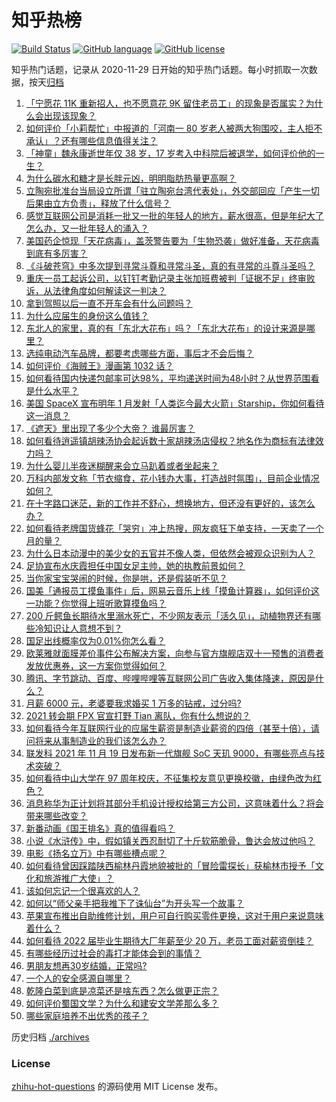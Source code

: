 # 知乎热榜
[![Build Status](https://github.com/ToWeLong/zhihu-hot-questions/workflows/CI/badge.svg)](https://github.com/ToWeLong/zhihu-hot-questions/actions)
[![GitHub language](https://img.shields.io/badge/language-golang-orange.svg)](https://golang.org/)
[![GitHub license](https://img.shields.io/github/license/ToWeLong/zhihu-hot-questions)](https://github.com/ToWeLong/zhihu-hot-questions/blob/main/LICENSE)

知乎热门话题，记录从 2020-11-29 日开始的知乎热门话题。每小时抓取一次数据，按天[归档](./archives)

<!-- BEGIN -->

1. [「宁愿花 11K 重新招人，也不愿意花 9K 留住老员工」的现象是否属实？为什么会出现该现象？](https://www.zhihu.com/question/63878469)
1. [如何评价「小莉帮忙」中报道的「河南一 80 岁老人被两大狗围咬，主人拒不承认」？还有哪些信息值得关注？](https://www.zhihu.com/question/499812088)
1. [「神童」魏永康逝世年仅 38 岁，17 岁考入中科院后被退学，如何评价他的一生？](https://www.zhihu.com/question/499684597)
1. [为什么碳水和糖才是长胖元凶，明明脂肪热量更高啊？](https://www.zhihu.com/question/406770433)
1. [立陶宛批准台当局设立所谓「驻立陶宛台湾代表处」，外交部回应「产生一切后果由立方负责」，释放了什么信号？](https://www.zhihu.com/question/499958183)
1. [感觉互联网公司是消耗一批又一批的年轻人的地方，薪水很高，但是年纪大了怎么办，又一批年轻人的涌入？](https://www.zhihu.com/question/495204022)
1. [美国药企惊现「天花病毒」，盖茨警告要为「生物恐袭」做好准备，天花病毒到底有多厉害？](https://www.zhihu.com/question/499746385)
1. [《斗破苍穹》中多次提到寻常斗尊和寻常斗圣，真的有寻常的斗尊斗圣吗？](https://www.zhihu.com/question/496345086)
1. [重庆一员工起诉公司，以钉钉考勤记录主张加班费被判「证据不足」终审败诉，从法律角度如何解读这一判决？](https://www.zhihu.com/question/499807313)
1. [拿到驾照以后一直不开车会有什么问题吗？](https://www.zhihu.com/question/473124237)
1. [为什么应届生的身份这么值钱？](https://www.zhihu.com/question/296366864)
1. [东北人的家里，真的有「东北大花布」吗？「东北大花布」的设计来源是哪里？](https://www.zhihu.com/question/499558430)
1. [选纯电动汽车品牌，都要考虑哪些方面，事后才不会后悔？](https://www.zhihu.com/question/499687056)
1. [如何评价《海贼王》漫画第 1032 话？](https://www.zhihu.com/question/496703553)
1. [如何看待国内快递包邮率可达98%，平均递送时间为48小时？从世界范围看是什么水平？](https://www.zhihu.com/question/499552279)
1. [美国 SpaceX 宣布明年 1 月发射「人类迄今最大火箭」Starship，你如何看待这一消息？](https://www.zhihu.com/question/499846448)
1. [《遮天》里出现了多少个大帝？ 谁最厉害？](https://www.zhihu.com/question/354425054)
1. [如何看待逍遥镇胡辣汤协会起诉数十家胡辣汤店侵权？地名作为商标有法律效力吗？](https://www.zhihu.com/question/499817796)
1. [为什么婴儿半夜迷糊醒来会立马趴着或者坐起来？](https://www.zhihu.com/question/370151951)
1. [万科内部发文称「节衣缩食，花小钱办大事，打造战时氛围」，目前企业情况如何？](https://www.zhihu.com/question/499714457)
1. [在十字路口迷茫，新的工作并不舒心，想换地方，但还没有更好的，该怎么办？](https://www.zhihu.com/question/495517445)
1. [如何看待老牌国货蜂花「哭穷」冲上热搜，网友疯狂下单支持，一天卖了一个月的量？](https://www.zhihu.com/question/499467742)
1. [为什么日本动漫中的美少女的五官并不像人类，但依然会被观众识别为人？](https://www.zhihu.com/question/498739472)
1. [足协宣布水庆霞担任中国女足主帅，她的执教前景如何？](https://www.zhihu.com/question/499877436)
1. [当你家宝宝哭闹的时候，你是哄，还是假装听不见？](https://www.zhihu.com/question/497648509)
1. [国美「通报员工摸鱼事件」后，网易云音乐上线「摸鱼计算器」，如何评价这一功能？你觉得上班听歌算摸鱼吗？](https://www.zhihu.com/question/499791381)
1. [200 斤鳄鱼长期待水里溺水死亡，不少网友表示「活久见」，动植物界还有哪些冷知识让人意想不到？](https://www.zhihu.com/question/499298733)
1. [国足出线概率仅为0.01%你怎么看？](https://www.zhihu.com/question/499465962)
1. [欧莱雅就面膜差价事件公布解决方案，向参与官方旗舰店双十一预售的消费者发放优惠券，这一方案你觉得如何？](https://www.zhihu.com/question/499901100)
1. [腾讯、字节跳动、百度、哔哩哔哩等互联网公司广告收入集体降速，原因是什么？](https://www.zhihu.com/question/499751231)
1. [月薪 6000 元，老婆要我求婚买 1 万多的钻戒，过分吗?](https://www.zhihu.com/question/497817018)
1. [2021 转会期 FPX 官宣打野 Tian 离队，你有什么想说的？](https://www.zhihu.com/question/499845131)
1. [如何看待今年互联网行业的应届生薪资是制造业薪资的四倍（甚至十倍），请问将来从事制造业的我们该怎么办？](https://www.zhihu.com/question/492426982)
1. [联发科 2021 年 11 月 19 日发布新一代旗舰 SoC 天玑 9000，有哪些亮点与技术突破？](https://www.zhihu.com/question/499955590)
1. [如何看待中山大学在 97 周年校庆，不征集校友意见更换校徽，由绿色改为红色？](https://www.zhihu.com/question/499178449)
1. [消息称华为正计划将其部分手机设计授权给第三方公司，这意味着什么？将会带来哪些改变？](https://www.zhihu.com/question/499757675)
1. [新番动画《国王排名》真的值得看吗？](https://www.zhihu.com/question/498336994)
1. [小说《水浒传》中，假如镇关西忍耐切了十斤软筋脆骨，鲁达会放过他吗？](https://www.zhihu.com/question/499290554)
1. [电影《扬名立万》中有哪些槽点呢？](https://www.zhihu.com/question/498092166)
1. [如何看待曾因踩踏陕西榆林丹霞地貌被批的「冒险雷探长」获榆林市授予「文化和旅游推广大使」？](https://www.zhihu.com/question/499557705)
1. [该如何忘记一个很喜欢的人？](https://www.zhihu.com/question/498710585)
1. [如何以“师父亲手把我推下了诛仙台”为开头写一个故事？](https://www.zhihu.com/question/435873943)
1. [苹果宣布推出自助维修计划，用户可自行购买零件更换，这对于用户来说意味着什么？](https://www.zhihu.com/question/499678057)
1. [如何看待 2022 届毕业生期待大厂年薪至少 20 万，老员工面对薪资倒挂？](https://www.zhihu.com/question/499868511)
1. [有哪些经历过社会的毒打才能体会到的事情？](https://www.zhihu.com/question/283720482)
1. [男朋友想再30岁结婚，正常吗?](https://www.zhihu.com/question/499443041)
1. [一个人的安全感源自哪里？](https://www.zhihu.com/question/491329504)
1. [乾隆白菜到底是凉菜还是啥东西？怎么做更正宗？](https://www.zhihu.com/question/498597978)
1. [如何评价蜀国文学？为什么和建安文学差那么多？](https://www.zhihu.com/question/497816784)
1. [哪些家庭培养不出优秀的孩子？](https://www.zhihu.com/question/489073928)

<!-- END -->

历史归档 [./archives](./archives)


### License
[zhihu-hot-questions](https://github.com/towelong/zhihu-hot-questions) 的源码使用 MIT License 发布。